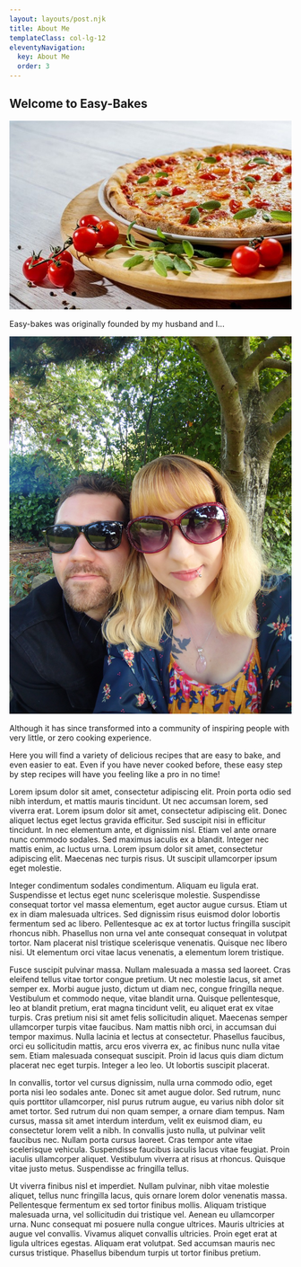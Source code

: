 ```yaml
---
layout: layouts/post.njk
title: About Me
templateClass: col-lg-12
eleventyNavigation:
  key: About Me
  order: 3
---
```


## Welcome to Easy-Bakes

<img class="d-block w-100" src="/img/PizzaEasybakes.jpg" alt="An image of a cheese and tomato pizza">

Easy-bakes was originally founded by my husband and I...

<img class="d-block w-100" src="/img/meandpete.JPG" alt="An image of a man and woman">

Although it has since transformed into a community of inspiring people with very little, or zero cooking experience. 

Here you will find a variety of delicious recipes that are easy to bake, and even easier to eat.
Even if you have never cooked before, these easy step by step recipes will have you feeling like a pro in no time!

Lorem ipsum dolor sit amet, consectetur adipiscing elit. Proin porta odio sed nibh interdum, et mattis mauris tincidunt. Ut nec accumsan lorem, sed viverra erat. Lorem ipsum dolor sit amet, consectetur adipiscing elit. Donec aliquet lectus eget lectus gravida efficitur. Sed suscipit nisi in efficitur tincidunt. In nec elementum ante, et dignissim nisl. Etiam vel ante ornare nunc commodo sodales. Sed maximus iaculis ex a blandit. Integer nec mattis enim, ac luctus urna. Lorem ipsum dolor sit amet, consectetur adipiscing elit. Maecenas nec turpis risus. Ut suscipit ullamcorper ipsum eget molestie.

Integer condimentum sodales condimentum. Aliquam eu ligula erat. Suspendisse et lectus eget nunc scelerisque molestie. Suspendisse consequat tortor vel massa elementum, eget auctor augue cursus. Etiam ut ex in diam malesuada ultrices. Sed dignissim risus euismod dolor lobortis fermentum sed ac libero. Pellentesque ac ex at tortor luctus fringilla suscipit rhoncus nibh. Phasellus non urna vel ante consequat consequat in volutpat tortor. Nam placerat nisl tristique scelerisque venenatis. Quisque nec libero nisi. Ut elementum orci vitae lacus venenatis, a elementum lorem tristique.

Fusce suscipit pulvinar massa. Nullam malesuada a massa sed laoreet. Cras eleifend tellus vitae tortor congue pretium. Ut nec molestie lacus, sit amet semper ex. Morbi augue justo, dictum ut diam nec, congue fringilla neque. Vestibulum et commodo neque, vitae blandit urna. Quisque pellentesque, leo at blandit pretium, erat magna tincidunt velit, eu aliquet erat ex vitae turpis. Cras pretium nisi sit amet felis sollicitudin aliquet. Maecenas semper ullamcorper turpis vitae faucibus. Nam mattis nibh orci, in accumsan dui tempor maximus. Nulla lacinia et lectus at consectetur. Phasellus faucibus, orci eu sollicitudin mattis, arcu eros viverra ex, ac finibus nunc nulla vitae sem. Etiam malesuada consequat suscipit. Proin id lacus quis diam dictum placerat nec eget turpis. Integer a leo leo. Ut lobortis suscipit placerat.

In convallis, tortor vel cursus dignissim, nulla urna commodo odio, eget porta nisi leo sodales ante. Donec sit amet augue dolor. Sed rutrum, nunc quis porttitor ullamcorper, nisl purus rutrum augue, eu varius nibh dolor sit amet tortor. Sed rutrum dui non quam semper, a ornare diam tempus. Nam cursus, massa sit amet interdum interdum, velit ex euismod diam, eu consectetur lorem velit a nibh. In convallis justo nulla, ut pulvinar velit faucibus nec. Nullam porta cursus laoreet. Cras tempor ante vitae scelerisque vehicula. Suspendisse faucibus iaculis lacus vitae feugiat. Proin iaculis ullamcorper aliquet. Vestibulum viverra at risus at rhoncus. Quisque vitae justo metus. Suspendisse ac fringilla tellus.

Ut viverra finibus nisl et imperdiet. Nullam pulvinar, nibh vitae molestie aliquet, tellus nunc fringilla lacus, quis ornare lorem dolor venenatis massa. Pellentesque fermentum ex sed tortor finibus mollis. Aliquam tristique malesuada urna, vel sollicitudin dui tristique vel. Aenean eu ullamcorper urna. Nunc consequat mi posuere nulla congue ultrices. Mauris ultricies at augue vel convallis. Vivamus aliquet convallis ultricies. Proin eget erat at ligula ultrices egestas. Aliquam erat volutpat. Sed accumsan mauris nec cursus tristique. Phasellus bibendum turpis ut tortor finibus pretium.
     
